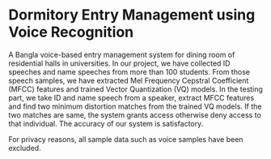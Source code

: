 # Dormitory Entry Management using Voice Recognition
A Bangla voice-based entry management system for dining room of residential halls in universities. 
In our project, we have collected ID speeches and name speeches from more than 100 students. 
From those speech samples, we have extracted Mel Frequency Cepstral Coefficient (MFCC) features and trained Vector Quantization (VQ) models.
In the testing part, we take ID and name speech from a speaker, extract MFCC features and find two minimum distortion matches from the trained VQ models. 
If the two matches are same, the system grants access otherwise deny access to that individual. The accuracy of our system is satisfactory.

For privacy reasons, all sample data such as voice samples have been excluded.
